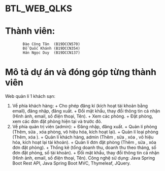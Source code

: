 # BTL_WEB_QLKS
# Thành viên: 
            Đào Công Tân  (B19DCCN570)
            Đỗ Quốc Khánh (B19DCCN354)
            Hán Ngọc Duy  (B19DCCN137)
# Mô tả dự án và đóng góp từng thành viên
  Web quản lí 1 khách sạn:
  1. Về phía khách hàng:
    + Cho phép đăng kí (kích hoạt tài khoản bằng email), đăng nhập, đăng xuất.
    + Đổi mật khẩu, thay đổi thông tin cá nhận (Hình ảnh, email, số điện thoại, Tên).
    + Xem các phòng.
    + Đặt phòng, xem các đơn đặt phòng hiện tại và trước đó.
  2. Về phía quản trị viên (admin):
    + Đăng nhập, đăng xuất.
    + Quản lí phòng (Thêm, sửa , xóa phòng, vô hiệu hóa, kích hoạt lại).
    + Quản lí loại phòng (Thêm, xóa ).
    + Quản lí khách hàng, admin (Thêm , sửa , xóa , vô hiệu hóa, kích hoạt lại tài khoản).
    + Quản lí đơn đặt phòng (Thêm , sửa , xóa đơn đặt phòng).
    + Thống kê (tổng doanh thu, doanh thu theo tháng, số đơn đặt phòng, số tài khoản).
    + Đổi mật khẩu, thay đổi thông tin cá nhận (Hình ảnh, email, số điện thoại, Tên).
   Công nghệ sử dụng: Java Spring Boot Rest API, Java Spring Boot MVC, Thymeleaf, JQuery.
